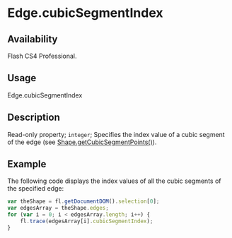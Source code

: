 # Edge.cubicSegmentIndex

## Availability

Flash CS4 Professional.

## Usage

Edge.cubicSegmentIndex

## Description

Read-only property; `integer`; Specifies the index value of a cubic segment of the edge (see [Shape.getCubicSegmentPoints()](../Shape_object/Shape5.md)).

## Example

The following code displays the index values of all the cubic segments of the specified edge:

```javascript
var theShape = fl.getDocumentDOM().selection[0];
var edgesArray = theShape.edges;
for (var i = 0; i < edgesArray.length; i++) {
    fl.trace(edgesArray[i].cubicSegmentIndex);
}
```
